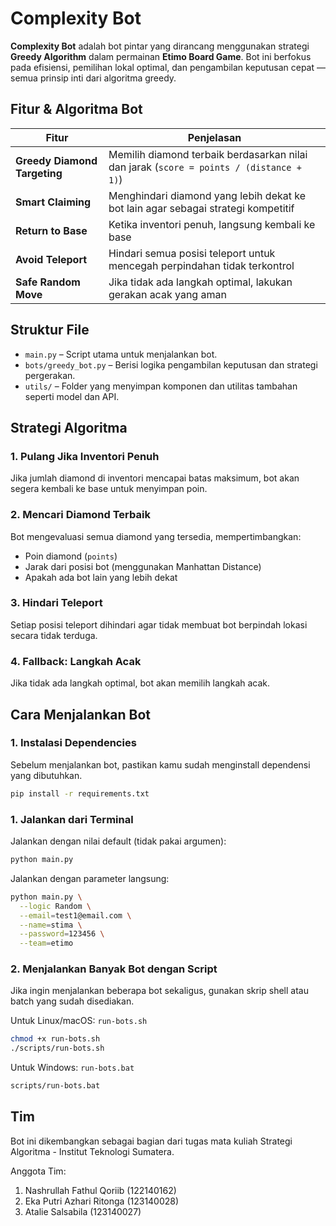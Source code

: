 # Complexity Bot

**Complexity Bot** adalah bot pintar yang dirancang menggunakan strategi **Greedy Algorithm** dalam permainan **Etimo Board Game**. Bot ini berfokus pada efisiensi, pemilihan lokal optimal, dan pengambilan keputusan cepat — semua prinsip inti dari algoritma greedy.

## Fitur & Algoritma Bot

| Fitur                        | Penjelasan                                                                              |
| ---------------------------- | --------------------------------------------------------------------------------------- |
| **Greedy Diamond Targeting** | Memilih diamond terbaik berdasarkan nilai dan jarak (`score = points / (distance + 1)`) |
| **Smart Claiming**           | Menghindari diamond yang lebih dekat ke bot lain agar sebagai strategi kompetitif       |
| **Return to Base**           | Ketika inventori penuh, langsung kembali ke base                                        |
| **Avoid Teleport**           | Hindari semua posisi teleport untuk mencegah perpindahan tidak terkontrol               |
| **Safe Random Move**         | Jika tidak ada langkah optimal, lakukan gerakan acak yang aman                          |

## Struktur File

- `main.py` – Script utama untuk menjalankan bot.
- `bots/greedy_bot.py` – Berisi logika pengambilan keputusan dan strategi pergerakan.
- `utils/` – Folder yang menyimpan komponen dan utilitas tambahan seperti model dan API.

## Strategi Algoritma

### 1. Pulang Jika Inventori Penuh

Jika jumlah diamond di inventori mencapai batas maksimum, bot akan segera kembali ke base untuk menyimpan poin.

### 2. Mencari Diamond Terbaik

Bot mengevaluasi semua diamond yang tersedia, mempertimbangkan:

- Poin diamond (`points`)
- Jarak dari posisi bot (menggunakan Manhattan Distance)
- Apakah ada bot lain yang lebih dekat

### 3. Hindari Teleport

Setiap posisi teleport dihindari agar tidak membuat bot berpindah lokasi secara tidak terduga.

### 4. Fallback: Langkah Acak

Jika tidak ada langkah optimal, bot akan memilih langkah acak.

## Cara Menjalankan Bot

### 1. Instalasi Dependencies

Sebelum menjalankan bot, pastikan kamu sudah menginstall dependensi yang dibutuhkan.

```bash
pip install -r requirements.txt
```

### 1. Jalankan dari Terminal

Jalankan dengan nilai default (tidak pakai argumen):

```bash
python main.py
```

Jalankan dengan parameter langsung:

```bash
python main.py \
  --logic Random \
  --email=test1@email.com \
  --name=stima \
  --password=123456 \
  --team=etimo
```

### 2. Menjalankan Banyak Bot dengan Script

Jika ingin menjalankan beberapa bot sekaligus, gunakan skrip shell atau batch yang sudah disediakan.

Untuk Linux/macOS: `run-bots.sh`

```bash
chmod +x run-bots.sh
./scripts/run-bots.sh
```

Untuk Windows: `run-bots.bat`

```bash
scripts/run-bots.bat
```

## Tim

Bot ini dikembangkan sebagai bagian dari tugas mata kuliah Strategi Algoritma - Institut Teknologi Sumatera.

Anggota Tim:

1. Nashrullah Fathul Qoriib (122140162)
2. Eka Putri Azhari Ritonga (123140028)
3. Atalie Salsabila (123140027)
